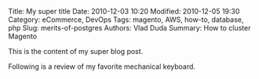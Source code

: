Title: My super title
Date: 2010-12-03 10:20
Modified: 2010-12-05 19:30
Category: eCommerce, DevOps
Tags: magento, AWS, how-to, database, php
Slug: merits-of-postgres
Authors: Vlad Duda
Summary: How to cluster Magento

This is the content of my super blog post.

Following is a review of my favorite mechanical keyboard.
